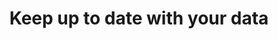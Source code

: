 ---
title: "Keep up to date with your data"
sidebar_label: "Create Alerts on your Data"
hide_table_of_contents: false
tags:
    - Rill Cloud
---